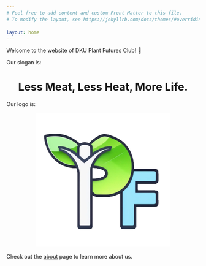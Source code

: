```yaml
---
# Feel free to add content and custom Front Matter to this file.
# To modify the layout, see https://jekyllrb.com/docs/themes/#overriding-theme-defaults

layout: home
---
```


Welcome to the website of DKU Plant Futures Club! :hugs:

Our slogan is:

<center>
    <h1>Less Meat, Less Heat, More Life.</h1>
</center>

Our logo is:

<center>
    <img src="/images/logo.png" width="350" alt="DKU Plant Futures Club Logo" />
</center>

Check out the [about](/about/) page to learn more about us.
